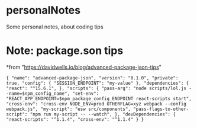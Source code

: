 # personalNotes
Some personal notes, about coding tips

# Note: package.son tips
*from "https://davidwells.io/blog/advanced-package-json-tips"

`{
  "name": "advanced-package-json",
  "version": "0.1.0",
  "private": true,
  "config": {
    "SESSION_ENDPOINT": "my-value"
  },
  "dependencies": {
    "react": "^15.6.1",
  },
  "scripts": {
    "pass-arg": "node scripts/lol.js --name=$npm_config_name",
    "set-env": "REACT_APP_ENDPOINT=$npm_package_config_ENDPOINT react-scripts start",
    "cross-env": "cross-env NODE_ENV=prod OTHERFLAG=xyz webpack --config webpack.js",
    "my-script": "esw src/components",
    "pass-flags-to-other-script": "npm run my-script -- --watch",
  },
  "devDependencies": {
    "react-scripts": "^1.1.4",
    "cross-env": "^1.1.4"
  }
}`
